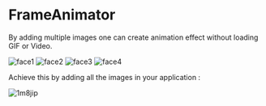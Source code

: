 # FrameAnimator

By adding multiple images one can create animation effect without loading GIF or Video.

![face1](https://cloud.githubusercontent.com/assets/22793912/24405506/bb864d96-13e2-11e7-9142-d8dd0519ab4f.png)
![face2](https://cloud.githubusercontent.com/assets/22793912/24405514/c3b2c4ea-13e2-11e7-81cd-d0d410c52451.png)
![face3](https://cloud.githubusercontent.com/assets/22793912/24405519/c875112c-13e2-11e7-8de8-f04c7e295446.png)
![face4](https://cloud.githubusercontent.com/assets/22793912/24405522/ceaccdd2-13e2-11e7-9c3c-8ca11c1bcea4.png)
 
 Achieve this by adding all the images in your application :

![1m8jip](https://cloud.githubusercontent.com/assets/22793912/24405014/f2688448-13e0-11e7-8b24-31d945ca6479.gif)



